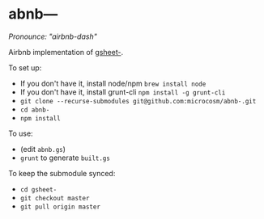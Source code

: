 abnb—
=====
_Pronounce: "airbnb-dash"_

Airbnb implementation of [gsheet-](https://github.com/microcosm/gsheet-).

To set up:
- If you don't have it, install node/npm `brew install node`
- If you don't have it, install grunt-cli `npm install -g grunt-cli`
- `git clone --recurse-submodules git@github.com:microcosm/abnb-.git`
- `cd abnb-`
- `npm install`

To use:
- (edit `abnb.gs`)
- `grunt` to generate `built.gs`

To keep the submodule synced:
- `cd gsheet-`
- `git checkout master`
- `git pull origin master`
